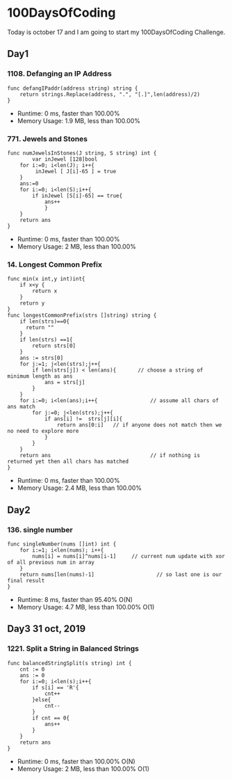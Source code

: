 # 100DaysOfCoding

Today is october 17 and I am going to start my 100DaysOfCoding Challenge.


## Day1
### 1108. Defanging an IP Address


```
func defangIPaddr(address string) string {
    return strings.Replace(address, ".", "[.]",len(address)/2)
}
```
* Runtime: 0 ms, faster than 100.00% 
* Memory Usage: 1.9 MB, less than 100.00%

### 771. Jewels and Stones


```
func numJewelsInStones(J string, S string) int {
        var inJewel [128]bool
	for i:=0; i<len(J); i++{
	     inJewel [ J[i]-65 ] = true
	}
	ans:=0
	for i:=0; i<len(S);i++{
		if inJewel [S[i]-65] == true{
			ans++ 
	        }
	}
	return ans
}
```
* Runtime: 0 ms, faster than 100.00%
* Memory Usage:  2 MB, less than 100.00%
### 14. Longest Common Prefix


```
func min(x int,y int)int{
	if x<y {
		return x
	}
	return y
}
func longestCommonPrefix(strs []string) string {
	if len(strs)==0{
	  return ""
	}
	if len(strs) ==1{
		return strs[0]
	}
	ans := strs[0]        
	for j:=1; j<len(strs);j++{
		if len(strs[j]) < len(ans){       // choose a string of minimum length as ans
			ans = strs[j]
		}
	}        
	for i:=0; i<len(ans);i++{                 // assume all chars of ans match
		for j:=0; j<len(strs);j++{
			if ans[i] !=  strs[j][i]{
				return ans[0:i]   // if anyone does not match then we no need to explore more
			}
		}
	}
	return ans                                // if nothing is returned yet then all chars has matched
}
```
* Runtime: 0 ms, faster than 100.00% 
* Memory Usage:  2.4 MB, less than 100.00%
## Day2
### 136. single number
```ha
func singleNumber(nums []int) int { 
    for i:=1; i<len(nums); i++{
		nums[i] = nums[i]^nums[i-1]     // current num update with xor of all previous num in array
	}
    return nums[len(nums)-1]                    // so last one is our final result
}
```
* Runtime: 8 ms, faster than 95.40% O(N)
* Memory Usage:  4.7 MB, less than 100.00% O(1)

## Day3 31 oct, 2019
### 1221. Split a String in Balanced Strings
```
func balancedStringSplit(s string) int {
    cnt := 0
    ans := 0
    for i:=0; i<len(s);i++{
        if s[i] == 'R'{
            cnt++
        }else{
            cnt--
        }
        if cnt == 0{
            ans++
        }
    }
    return ans
}
```
* Runtime:  0 ms, faster than 100.00% O(N)
* Memory Usage: 2 MB, less than 100.00% O(1)

